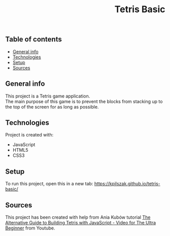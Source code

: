 <h1 align="right">Tetris Basic</h1><br>

## Table of contents
* [General info](#general-info)
* [Technologies](#technologies)
* [Setup](#setup)
* [Sources](#sources)

## General info
This project is a Tetris game application.  
The main purpose of this game is to prevent the blocks from stacking up to the top of the screen for as long as possible.  
	
## Technologies
Project is created with:
* JavaScript
* HTML5
* CSS3  

## Setup
To run this project, open this in a new tab: <a href="https://kpilszak.github.io/tetris-basic/">https://kpilszak.github.io/tetris-basic/</a>

## Sources
This project has been created with help from Ania Kubów tutorial <a href="https://www.youtube.com/watch?v=w1JJfK09ujQ">The Alternative Guide to Building Tetris with JavaScript - Video for The Ultra Beginner</a> from Youtube.
